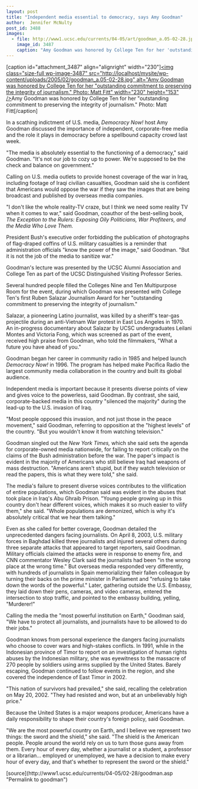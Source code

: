 ```yaml
---
layout: post
title: "Independent media essential to democracy, says Amy Goodman"
author:  Jennifer McNulty
post_id: 3488
images:
  - file: http://www1.ucsc.edu/currents/04-05/art/goodman_a.05-02-28.jpg
    image_id: 3487
    caption: "Amy Goodman was honored by College Ten for her 'outstanding commitment to preserving the integrity of journalism.' Photo: Matt Fitt"
---
```


[caption id="attachment_3487" align="alignright" width="230"]<a href="http://localhost/mysite/wp-content/uploads/2005/02/goodman_a.05-02-28.jpg"><img class="size-full wp-image-3487" src="http://localhost/mysite/wp-content/uploads/2005/02/goodman_a.05-02-28.jpg" alt="Amy Goodman was honored by College Ten for her "outstanding commitment to preserving the integrity of journalism." Photo: Matt Fitt" width="230" height="153" /></a>Amy Goodman was honored by College Ten for her "outstanding commitment to preserving the integrity of journalism." Photo: Matt Fitt[/caption]
<a name="content" id="content"></a>
<p>
  In a scathing indictment of U.S. media, <i>Democracy Now!</i> host Amy Goodman discussed the importance of independent, corporate-free media and the role it plays in democracy before a spellbound capacity crowd last week.
</p>
<p>
  "The media is absolutely essential to the functioning of a democracy," said Goodman. "It's not our job to cozy up to power. We're supposed to be the check and balance on government."
</p>
<p>
  Calling on U.S. media outlets to provide honest coverage of the war in Iraq, including footage of Iraqi civilian casualties, Goodman said she is confident that Americans would oppose the war if they saw the images that are being broadcast and published by overseas media companies.
</p>
<p>
  "I don't like the whole reality-TV craze, but I think we need some reality TV when it comes to war," said Goodman, coauthor of the best-selling book, <i>The Exception to the Rulers: Exposing Oily Politicians, War Profiteers, and the Media Who Love Them.</i>
</p>
<p>
  President Bush's executive order forbidding the publication of photographs of flag-draped coffins of U.S. military casualties is a reminder that administration officials "know the power of the image," said Goodman. "But it is not the job of the media to sanitize war."
</p>
<p>
  Goodman's lecture was presented by the UCSC Alumni Association and College Ten as part of the UCSC Distinguished Visiting Professor Series.
</p>
<p>
  Several hundred people filled the Colleges Nine and Ten Multipurpose Room for the event, during which Goodman was presented with College Ten's first Ruben Salazar Journalism Award for her "outstanding commitment to preserving the integrity of journalism."
</p>
<p>
  Salazar, a pioneering Latino journalist, was killed by a sheriff's tear-gas projectile during an anti-Vietnam War protest in East Los Angeles in 1970. An in-progress documentary about Salazar by UCSC undergraduates Leilani Montes and Victoria Fong, which was screened as part of the event, received high praise from Goodman, who told the filmmakers, "What a future you have ahead of you."
</p>
<p>
  Goodman began her career in community radio in 1985 and helped launch <i>Democracy Now!</i> in 1996. The program has helped make Pacifica Radio the largest community media collaboration in the country and built its global audience.
</p>
<p>
  Independent media is important because it presents diverse points of view and gives voice to the powerless, said Goodman. By contrast, she said, corporate-backed media in this country "silenced the majority" during the lead-up to the U.S. invasion of Iraq.<br>
</p>
<p>
  "Most people opposed this invasion, and not just those in the peace movement," said Goodman, referring to opposition at the "highest levels" of the country. "But you wouldn't know it from watching television."
</p>
<p>
  Goodman singled out the <i>New York Times,</i> which she said sets the agenda for corporate-owned media nationwide, for failing to report critically on the claims of the Bush administration before the war. The paper's impact is evident in the majority of Americans who still believe Iraq had weapons of mass destruction. "Americans aren't stupid, but if they watch television or read the papers, this is what they were told," she said.
</p>
<p>
  The media's failure to present diverse voices contributes to the vilification of entire populations, which Goodman said was evident in the abuses that took place in Iraq's Abu Ghraib Prison. "Young people growing up in this country don't hear different voices, which makes it so much easier to vilify them," she said. "Whole populations are demonized, which is why it's absolutely critical that we hear them talking."
</p>
<p>
  Even as she called for better coverage, Goodman detailed the unprecedented dangers facing journalists. On April 8, 2003, U.S. military forces in Baghdad killed three journalists and injured several others during three separate attacks that appeared to target reporters, said Goodman. Military officials claimed the attacks were in response to enemy fire, and CNN commentator Wesley Clark said the journalists had been "in the wrong place at the wrong time." But overseas media responded very differently, with hundreds of journalists in Spain memorializing their fallen colleague by turning their backs on the prime minister in Parliament and "refusing to take down the words of the powerful." Later, gathering outside the U.S. Embassy, they laid down their pens, cameras, and video cameras, entered the intersection to stop traffic, and pointed to the embassy building, yelling, "Murderer!"
</p>
<p>
  Calling the media the "most powerful institution on Earth," Goodman said, "We have to protect all journalists, and journalists have to be allowed to do their jobs."
</p>
<p>
  Goodman knows from personal experience the dangers facing journalists who choose to cover wars and high-stakes conflicts. In 1991, while in the Indonesian province of Timor to report on an investigation of human rights abuses by the Indonesian military, she was eyewitness to the massacre of 270 people by soldiers using arms supplied by the United States. Barely escaping, Goodman continued to follow events in the region, and she covered the independence of East Timor in 2002.
</p>
<p>
  "This nation of survivors had prevailed," she said, recalling the celebration on May 20, 2002. "They had resisted and won, but at an unbelievably high price."
</p>
<p>
  Because the United States is a major weapons producer, Americans have a daily responsibility to shape their country's foreign policy, said Goodman.
</p>
<p>
  "We are the most powerful country on Earth, and I believe we represent two things: the sword and the shield," she said. "The shield is the American people. People around the world rely on us to turn those guns away from them. Every hour of every day, whether a journalist or a student, a professor or a librarian... employed or unemployed, we have a decision to make every hour of every day, and that's whether to represent the sword or the shield."
</p>
[source](http://www1.ucsc.edu/currents/04-05/02-28/goodman.asp "Permalink to goodman")
